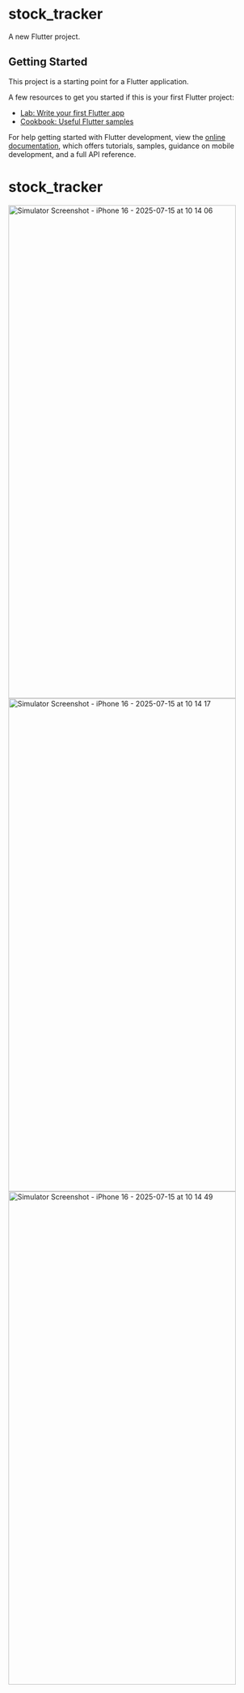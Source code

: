 # stock_tracker

A new Flutter project.

## Getting Started

This project is a starting point for a Flutter application.

A few resources to get you started if this is your first Flutter project:

- [Lab: Write your first Flutter app](https://docs.flutter.dev/get-started/codelab)
- [Cookbook: Useful Flutter samples](https://docs.flutter.dev/cookbook)

For help getting started with Flutter development, view the
[online documentation](https://docs.flutter.dev/), which offers tutorials,
samples, guidance on mobile development, and a full API reference.
# stock_tracker
<img width="450" height="975" alt="Simulator Screenshot - iPhone 16 - 2025-07-15 at 10 14 06" src="https://github.com/user-attachments/assets/27022ec2-9f33-4baa-bdc0-61fddf2835c7" />
<img width="450" height="975" alt="Simulator Screenshot - iPhone 16 - 2025-07-15 at 10 14 17" src="https://github.com/user-attachments/assets/5386ae34-fe09-4959-a780-ef8b1f2ad951" />
<img width="450" height="975" alt="Simulator Screenshot - iPhone 16 - 2025-07-15 at 10 14 49" src="https://github.com/user-attachments/assets/c5376992-5739-4ff1-bb0c-6e7fd6b2a53b" />
